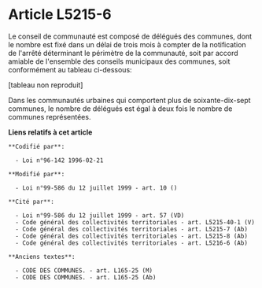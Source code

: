 # Article L5215-6

Le conseil de communauté est composé de délégués des communes, dont le nombre est fixé dans un délai de trois mois à compter
de la notification de l'arrêté déterminant le périmètre de la communauté, soit par accord amiable de l'ensemble des conseils
municipaux des communes, soit conformément au tableau ci-dessous:

[tableau non reproduit]

Dans les communautés urbaines qui comportent plus de soixante-dix-sept communes, le nombre de délégués est égal à deux fois
le nombre de communes représentées.

**Liens relatifs à cet article**

	**Codifié par**:

	  - Loi n°96-142 1996-02-21

	**Modifié par**:

	  - Loi n°99-586 du 12 juillet 1999 - art. 10 ()

	**Cité par**:

	  - Loi n°99-586 du 12 juillet 1999 - art. 57 (VD)
	  - Code général des collectivités territoriales - art. L5215-40-1 (V)
	  - Code général des collectivités territoriales - art. L5215-7 (Ab)
	  - Code général des collectivités territoriales - art. L5215-8 (Ab)
	  - Code général des collectivités territoriales - art. L5216-6 (Ab)

	**Anciens textes**:

	  - CODE DES COMMUNES. - art. L165-25 (M)
	  - CODE DES COMMUNES. - art. L165-25 (Ab)
